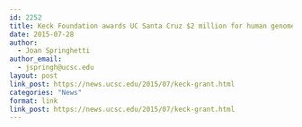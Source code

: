 ```yaml
---
id: 2252
title: Keck Foundation awards UC Santa Cruz $2 million for human genome variation project
date: 2015-07-28
author:
  - Joan Springhetti
author_email:
  - jspringh@ucsc.edu
layout: post
link_post: https://news.ucsc.edu/2015/07/keck-grant.html
categories: "News"
format: link
link_post: https://news.ucsc.edu/2015/07/keck-grant.html
---
```

